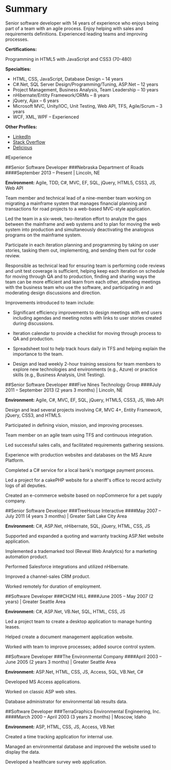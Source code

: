 # Summary

Senior software developer with 14 years of experience who enjoys being part of a team with an agile process. Enjoy helping with sales and requirements definitions. Experienced leading teams and improving processes.

**Certifications:**

Programming in HTML5 with JavaScript and CSS3 (70-480)

**Specialties:**

*	HTML, CSS, JavaScript, Database Design – 14 years
*	C#.Net, SQL Server Design/Programming/Tuning, ASP.Net – 12 years
*	Project Management, Business Analysis, Team Leadership – 10 years
*	nHibernate/Entity Framework/ORMs – 8 years
*	jQuery, Ajax – 6 years
*	Microsoft MVC, Unity/IOC, Unit Testing, Web API, TFS, Agile/Scrum – 3 years
*	WCF, XML, WPF – Experienced

**Other Profiles:**

*	[LinkedIn](http://www.linkedin.com/in/rustydivine/)
*	[Stack Overflow](http://stackoverflow.com/users/223887/rusty-divine)
*	[Delicious](https://delicious.com/osmyn)

#Experience

##Senior Software Developer
###Nebraska Department of Roads
####September 2013 – Present | Lincoln, NE

**Environment:** Agile, TDD, C#, MVC, EF, SQL, jQuery, HTML5, CSS3, JS, Web API

Team member and technical lead of a nine-member team working on migrating a mainframe system that manages financial planning and transactions for road projects to a web-based MVC-style application.

Led the team in a six-week, two-iteration effort to analyze the gaps between the mainframe and web systems and to plan for moving the web system into production and simultaneously deactivating the analogous programs on the mainframe system.

Participate in each iteration planning and programming by taking on user stories, tasking them out, implementing, and sending them out for code review.

Responsible as technical lead for ensuring team is performing code reviews and unit test coverage is sufficient, helping keep each iteration on schedule for moving through QA and to production, finding and sharing ways the team can be more efficient and learn from each other, attending meetings with the business team who use the software, and participating in and moderating design discussions and direction.

Improvements introduced to team include:
- Significant efficiency improvements to design meetings with end users including agendas and meeting notes with links to user stories created during discussions.

- Iteration calendar to provide a checklist for moving through process to QA and production.

- Spreadsheet tool to help track hours daily in TFS and helping explain the importance to the team.

- Design and lead weekly 2-hour training sessions for team members to explore new technologies and environments (e.g., Azure) or practice skills (e.g., Business Analysis, Unit Testing).

##Senior Software Developer
###Five Nines Technology Group
####July 2011 – September 2013 (2 years 3 months) | Lincoln, NE

**Environment:** Agile, C#, MVC, EF, SQL, jQuery, HTML5, CSS3, JS, Web API

Design and lead several projects involving C#, MVC 4+, Entity Framework, jQuery, CSS3, and HTML5.

Participated in defining vision, mission, and improving processes.

Team member on an agile team using TFS and continuous integration.

Led successful sales calls, and facilitated requirements gathering sessions. 

Experience with production websites and databases on the MS Azure Platform. 

Completed a C# service for a local bank's mortgage payment process.

Led a project for a cakePHP website for a sheriff's office to record activity logs of all deputies.

Created an e-commerce website based on nopCommerce for a pet supply company.

##Senior Software Developer
###TreeHouse Interactive
####May 2007 – July 2011 (4 years 3 months) | Greater Salt Lake City Area

**Environment:** C#, ASP.Net, nHibernate, SQL, jQuery, HTML, CSS, JS

Supported and expanded a quoting and warranty tracking ASP.Net website application.

Implemented a trademarked tool (Reveal Web Analytics) for a marketing automation product. 

Performed Salesforce integrations and utilized nHibernate.

Improved a channel-sales CRM product.

Worked remotely for duration of employment.

##Software Developer
###CH2M HILL
####June 2005 – May 2007 (2 years) | Greater Seattle Area

**Environment:** C#, ASP.Net, VB.Net, SQL, HTML, CSS, JS

Led a project team to create a desktop application to manage hunting leases. 

Helped create a document management application website.

Worked with team to improve processes; added source control system.

##Software Developer
###The Environmental Company
####April 2003 – June 2005 (2 years 3 months) | Greater Seattle Area

**Environment:** ASP.Net, HTML, CSS, JS, Access, SQL, VB.Net, C#

Developed MS Access applications. 

Worked on classic ASP web sites. 

Database administrator for environmental lab results data.

##Software Developer
###TerraGraphics Environmental Engineering, Inc.
####March 2000 – April 2003 (3 years 2 months) | Moscow, Idaho

**Environment:** ASP, HTML, CSS, JS, Access, VB.Net

Created a time tracking application for internal use. 

Managed an environmental database and improved the website used to display the data.

Developed a healthcare survey web application.
